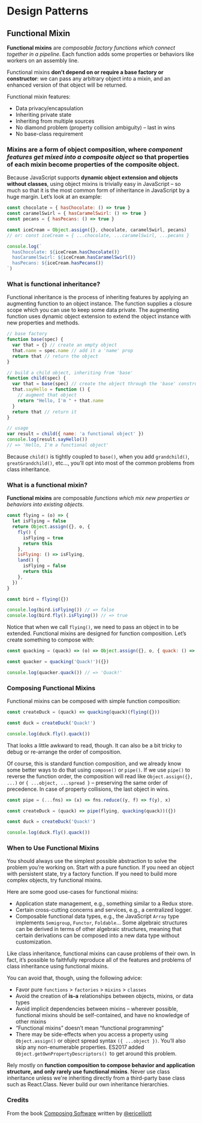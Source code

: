 # Design Patterns

## Functional Mixin

**Functional mixins** are _composable factory functions which connect together in a pipeline_. Each function adds some properties or behaviors like workers on an assembly line.

Functional mixins **don’t depend on or require a base factory or constructor**: we can pass any arbitrary object into a mixin, and an enhanced version of that object will be returned.

Functional mixin features:

- Data privacy/encapsulation
- Inheriting private state
- Inheriting from multiple sources
- No diamond problem (property collision ambiguity) – last in wins
- No base-class requirement

### **Mixins** are a form of object composition, where _component features get mixed into a composite object_ so that properties of each mixin become properties of the composite object.

Because JavaScript supports **dynamic object extension and objects without classes**, using object mixins is trivially easy in JavaScript – so much so that it is the most common form of inheritance in JavaScript by a huge margin. Let’s look at an example:

```js
const chocolate = { hasChocolate: () => true }
const caramelSwirl = { hasCaramelSwirl: () => true }
const pecans = { hasPecans: () => true }

const iceCream = Object.assign({}, chocolate, caramelSwirl, pecans)
// or: const iceCream = { ...chocolate, ...caramelSwirl, ...pecans }

console.log(`
  hasChocolate: ${iceCream.hasChocolate()}
  hasCaramelSwirl: ${iceCream.hasCaramelSwirl()}
  hasPecans: ${iceCream.hasPecans()}
`)
```

### What is functional inheritance?

Functional inheritance is the process of inheriting features by applying an augmenting function to an object instance. The function supplies a closure scope which you can use to keep some data private. The augmenting function uses dynamic object extension to extend the object instance with new properties and methods.

```js
// base factory
function base(spec) {
  var that = {} // create an empty object
  that.name = spec.name // add it a 'name' prop
  return that // return the object
}

// build a child object, inheriting from 'base'
function child(spec) {
  var that = base(spec) // create the object through the 'base' constructor
  that.sayHello = function () {
    // augment that object
    return "Hello, I'm " + that.name
  }
  return that // return it
}

// usage
var result = child({ name: 'a functional object' })
console.log(result.sayHello())
// => 'Hello, I'm a functional object'
```

Because `child()` is tightly coupled to `base()`, when you add `grandchild()`, `greatGrandchild()`, etc..., you’ll opt into most of the common problems from class inheritance.

### What is a functional mixin?

**Functional mixins** are composable _functions which mix new properties or behaviors into existing objects_.

```js
const flying = (o) => {
  let isFlying = false
  return Object.assign({}, o, {
    fly() {
      isFlying = true
      return this
    },
    isFlying: () => isFlying,
    land() {
      isFlying = false
      return this
    },
  })
}

const bird = flying({})

console.log(bird.isFlying()) // => false
console.log(bird.fly().isFlying()) // => true
```

Notice that when we call `flying()`, we need to pass an object in to be extended. Functional mixins are designed for function composition. Let’s create something to compose with:

```js
const quacking = (quack) => (o) => Object.assign({}, o, { quack: () => quack })

const quacker = quacking('Quack!')({})

console.log(quacker.quack()) // => 'Quack!'
```

### Composing Functional Mixins

Functional mixins can be composed with simple function composition:

```js
const createDuck = (quack) => quacking(quack)(flying({}))

const duck = createDuck('Quack!')

console.log(duck.fly().quack())
```

That looks a little awkward to read, though. It can also be a bit tricky to debug or re-arrange the order of composition.

Of course, this is standard function composition, and we already know some better ways to do that using `compose()` or `pipe()`. If we use `pipe()` to reverse the function order, the composition will read like `Object.assign({}, ...)` or `{ ...object, ...spread }` – preserving the same order of precedence. In case of property collisions, the last object in wins.

```js
const pipe = (...fns) => (x) => fns.reduce((y, f) => f(y), x)

const createDuck = (quack) => pipe(flying, quacking(quack))({})

const duck = createDuck('Quack!')

console.log(duck.fly().quack())
```

### When to Use Functional Mixins

You should always use the simplest possible abstraction to solve the problem you’re working on. Start with a pure function. If you need an object with persistent state, try a factory function. If you need to build more complex objects, try functional mixins.

Here are some good use-cases for functional mixins:

- Application state management, e.g., something similar to a Redux store.
- Certain cross-cutting concerns and services, e.g., a centralized logger.
- Composable functional data types, e.g., the JavaScript `Array` type implements `Semigroup`, `Functor`, `Foldable`... Some algebraic structures can be derived in terms of other algebraic structures, meaning that certain derivations can be composed into a new data type without customization.

Like class inheritance, functional mixins can cause problems of their own. In fact, it’s possible to faithfully reproduce all of the features and problems of class inheritance using functional mixins.

You can avoid that, though, using the following advice:

- Favor pure `functions` > `factories` > `mixins` > `classes`
- Avoid the creation of **is-a** relationships between objects, mixins, or data types
- Avoid implicit dependencies between mixins – wherever possible, functional mixins should be self-contained, and have no knowledge of other mixins
- “Functional mixins” doesn’t mean “functional programming”
- There may be side-effects when you access a property using `Object.assign()` or object spread syntax `({ ...object })`. You’ll also skip any non-enumerable properties. ES2017 added `Object.getOwnPropertyDescriptors() `to get around this problem.

Rely mostly on **function composition to compose behavior and application structure, and only rarely use functional mixins**. Never use class inheritance unless we're inheriting directly from a third-party base class such as React.Class. Never build our own inheritance hierarchies.


### Credits

From the book [Composing Software](https://www.amazon.com/Composing-Software-Exploration-Programming-Composition/dp/1661212565) written by [@ericelliott](https://github.com/ericelliott)

```

```
